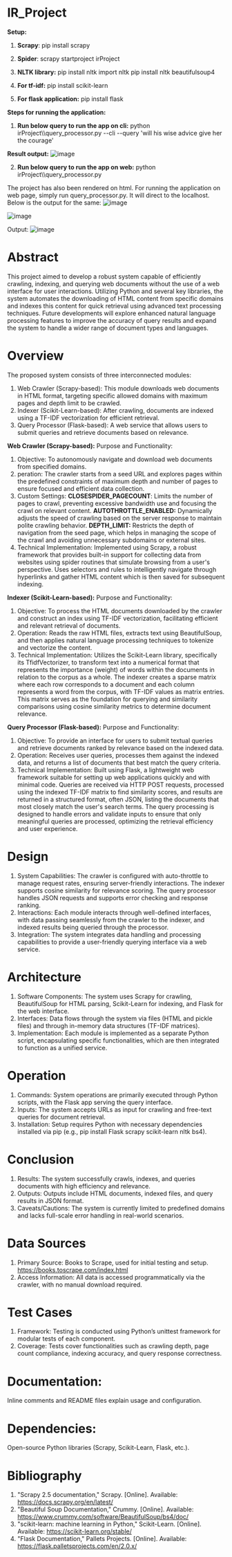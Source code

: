 # IR_Project

**Setup:**
1. **Scrapy**:
   pip install scrapy

2. **Spider**: 
scrapy startproject irProject 

3. **NLTK library:**
pip install nltk
import nltk
pip install nltk beautifulsoup4

4. **For tf-idf:**
pip install scikit-learn

5. **For flask application:**
pip install flask

**Steps for running the application:**
1. **Run below query to run the app on cli:**
python irProject\\\query_processor.py --cli --query 'will his wise advice give her the courage'

**Result output:**
![image](https://github.com/PratimaYadav22/IR_Project/assets/143662393/9b7d01d9-20dc-4b81-9441-364d510a11d8)

2. **Run below query to run the app on web:**
python irProject\\\query_processor.py

The project has also been rendered on html. 
For running the application on web page, simply run query_processor.py. It will direct to the localhost.
Below is the output for the same:
![image](https://github.com/PratimaYadav22/IR_Project/assets/143662393/1aa569f7-4d9b-487d-83a9-15f91d4cdac5)

![image](https://github.com/PratimaYadav22/IR_Project/assets/143662393/805835ca-fb33-4727-bcfa-4d2c27d6cda4)

Output:
![image](https://github.com/PratimaYadav22/IR_Project/assets/143662393/34af2d24-870a-4b50-8b7d-7cf816610921)


# **Abstract**
This project aimed to develop a robust system capable of efficiently crawling, indexing, and querying web documents without the use of a web interface for user interactions. Utilizing Python and several key libraries, the system automates the downloading of HTML content from specific domains and indexes this content for quick retrieval using advanced text processing techniques. Future developments will explore enhanced natural language processing features to improve the accuracy of query results and expand the system to handle a wider range of document types and languages.

# **Overview**
The proposed system consists of three interconnected modules:
1. Web Crawler (Scrapy-based): This module downloads web documents in HTML format, targeting specific allowed domains with maximum pages and depth limit to be crawled.
2. Indexer (Scikit-Learn-based): After crawling, documents are indexed using a TF-IDF vectorization for efficient retrieval.
3. Query Processor (Flask-based): A web service that allows users to submit queries and retrieve documents based on relevance.

**Web Crawler (Scrapy-based):**
Purpose and Functionality:
1. Objective: To autonomously navigate and download web documents from specified domains.
2. peration: The crawler starts from a seed URL and explores pages within the predefined constraints of maximum depth and number of pages to ensure focused and efficient data collection.
3. Custom Settings:
   **CLOSESPIDER_PAGECOUNT**: Limits the number of pages to crawl, preventing excessive bandwidth use and focusing the crawl on relevant content.
   **AUTOTHROTTLE_ENABLED:** Dynamically adjusts the speed of crawling based on the server response to maintain polite crawling behavior.
   **DEPTH_LIMIT:** Restricts the depth of navigation from the seed page, which helps in managing the scope of the crawl and avoiding unnecessary subdomains or external sites.
4. Technical Implementation:
   Implemented using Scrapy, a robust framework that provides built-in support for collecting data from websites using spider routines that simulate browsing from a user's perspective.
   Uses selectors and rules to intelligently navigate through hyperlinks and gather HTML content which is then saved for subsequent indexing.

**Indexer (Scikit-Learn-based):**
Purpose and Functionality:
1. Objective: To process the HTML documents downloaded by the crawler and construct an index using TF-IDF vectorization, facilitating efficient and relevant retrieval of documents.
2. Operation: Reads the raw HTML files, extracts text using BeautifulSoup, and then applies natural language processing techniques to tokenize and vectorize the content.
3. Technical Implementation:
   Utilizes the Scikit-Learn library, specifically its TfidfVectorizer, to transform text into a numerical format that represents the importance (weight) of words within the documents in relation to the corpus as a whole.
   The indexer creates a sparse matrix where each row corresponds to a document and each column represents a word from the corpus, with TF-IDF values as matrix entries.
   This matrix serves as the foundation for querying and similarity comparisons using cosine similarity metrics to determine document relevance.

**Query Processor (Flask-based):**
Purpose and Functionality:
1. Objective: To provide an interface for users to submit textual queries and retrieve documents ranked by relevance based on the indexed data.
2. Operation: Receives user queries, processes them against the indexed data, and returns a list of documents that best match the query criteria.
3. Technical Implementation:
   Built using Flask, a lightweight web framework suitable for setting up web applications quickly and with minimal code.
   Queries are received via HTTP POST requests, processed using the indexed TF-IDF matrix to find similarity scores, and results are returned in a structured format, often JSON, listing the documents that most closely match the user's search terms.
   The query processing is designed to handle errors and validate inputs to ensure that only meaningful queries are processed, optimizing the retrieval efficiency and user experience.

# **Design**
1. System Capabilities: The crawler is configured with auto-throttle to manage request rates, ensuring server-friendly interactions. The indexer supports cosine similarity for relevance scoring. The query processor handles JSON requests and supports error checking and response ranking.
2. Interactions: Each module interacts through well-defined interfaces, with data passing seamlessly from the crawler to the indexer, and indexed results being queried through the processor.
3. Integration: The system integrates data handling and processing capabilities to provide a user-friendly querying interface via a web service.

# **Architecture**
1. Software Components: The system uses Scrapy for crawling, BeautifulSoup for HTML parsing, Scikit-Learn for indexing, and Flask for the web interface.
2. Interfaces: Data flows through the system via files (HTML and pickle files) and through in-memory data structures (TF-IDF matrices).
3. Implementation: Each module is implemented as a separate Python script, encapsulating specific functionalities, which are then integrated to function as a unified service.

# **Operation**
1. Commands: System operations are primarily executed through Python scripts, with the Flask app serving the query interface.
2. Inputs: The system accepts URLs as input for crawling and free-text queries for document retrieval.
3. Installation: Setup requires Python with necessary dependencies installed via pip (e.g., pip install Flask scrapy scikit-learn nltk bs4).

# **Conclusion**
1. Results: The system successfully crawls, indexes, and queries documents with high efficiency and relevance.
2. Outputs: Outputs include HTML documents, indexed files, and query results in JSON format.
3. Caveats/Cautions: The system is currently limited to predefined domains and lacks full-scale error handling in real-world scenarios.

# **Data Sources**
1. Primary Source: Books to Scrape, used for initial testing and setup. https://books.toscrape.com/index.html
3. Access Information: All data is accessed programmatically via the crawler, with no manual download required.

# **Test Cases**
1. Framework: Testing is conducted using Python’s unittest framework for modular tests of each component.
2. Coverage: Tests cover functionalities such as crawling depth, page count compliance, indexing accuracy, and query response correctness.

# **Documentation**: 
Inline comments and README files explain usage and configuration.
# **Dependencies:** 
Open-source Python libraries (Scrapy, Scikit-Learn, Flask, etc.).

# **Bibliography**
1. "Scrapy 2.5 documentation," Scrapy. [Online]. Available: https://docs.scrapy.org/en/latest/
2. "Beautiful Soup Documentation," Crummy. [Online]. Available: https://www.crummy.com/software/BeautifulSoup/bs4/doc/
3. "scikit-learn: machine learning in Python," Scikit-Learn. [Online]. Available: https://scikit-learn.org/stable/
4. "Flask Documentation," Pallets Projects. [Online]. Available: https://flask.palletsprojects.com/en/2.0.x/
